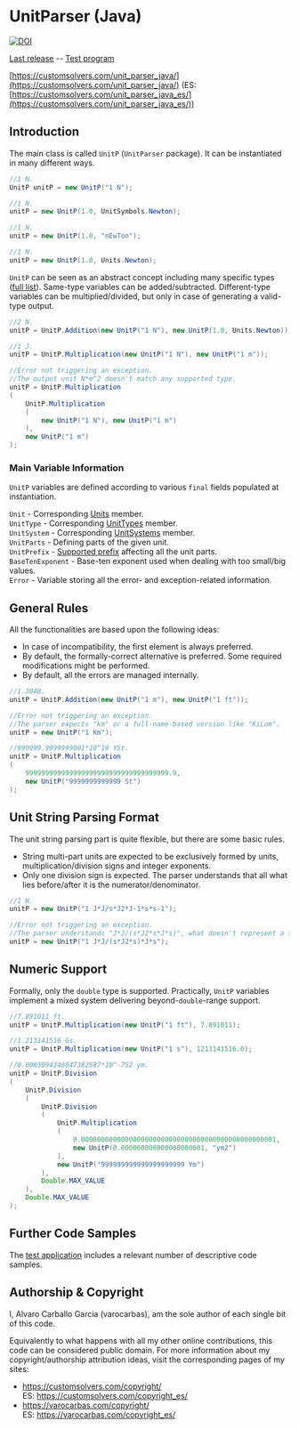 # UnitParser (Java) 

[![DOI](https://zenodo.org/badge/DOI/10.5281/zenodo.1025468.svg)](https://zenodo.org/record/1025468)

[Last release](https://github.com/varocarbas/FlexibleParser_Java/releases/tag/UnitParser_1.0.9.1) -- [Test program](https://github.com/varocarbas/FlexibleParser_Java/blob/master/all_code/Test/src/Parts/UnitParser.java) 

[https://customsolvers.com/unit_parser_java/](https://customsolvers.com/unit_parser_java/) (ES: [https://customsolvers.com/unit_parser_java_es/](https://customsolvers.com/unit_parser_java_es/))

## Introduction
The main class is called ```UnitP``` (```UnitParser``` package). It can be instantiated in many different ways.

```Java
//1 N.
UnitP unitP = new UnitP("1 N"); 

//1 N.
unitP = new UnitP(1.0, UnitSymbols.Newton);

//1 N.
unitP = new UnitP(1.0, "nEwTon");

//1 N.
unitP = new UnitP(1.0, Units.Newton);
```

```UnitP``` can be seen as an abstract concept including many specific types ([full list](https://github.com/varocarbas/FlexibleParser_Java/blob/master/all_code/UnitParser/src_Public/UnitParser/UnitTypes.java)). Same-type variables can be added/subtracted. Different-type variables can be multiplied/divided, but only in case of generating a valid-type output.

```Java
//2 N.
unitP = UnitP.Addition(new UnitP("1 N"), new UnitP(1.0, Units.Newton));

//1 J.
unitP = UnitP.Multiplication(new UnitP("1 N"), new UnitP("1 m"));

//Error not triggering an exception. 
//The output unit N*m^2 doesn't match any supported type.
unitP = UnitP.Multiplication
(
	UnitP.Multiplication
	(
		new UnitP("1 N"), new UnitP("1 m")
	), 
	new UnitP("1 m")
); 
```

### Main Variable Information
```UnitP``` variables are defined according to various ```final``` fields populated at instantiation.

```Unit``` - Corresponding [Units](https://github.com/varocarbas/FlexibleParser_Java/blob/master/all_code/UnitParser/src_Public/UnitParser/Units.java) member.<br>
```UnitType``` - Corresponding [UnitTypes](https://github.com/varocarbas/FlexibleParser_Java/blob/master/all_code/UnitParser/src_Public/UnitParser/UnitTypes.java) member.<br>
```UnitSystem``` - Corresponding [UnitSystems](https://github.com/varocarbas/FlexibleParser_Java/blob/master/all_code/UnitParser/src_Public/UnitParser/UnitSystems.java) member.<br>
```UnitParts``` - Defining parts of the given unit.<br>
```UnitPrefix``` - [Supported prefix](https://github.com/varocarbas/FlexibleParser_Java/blob/master/all_code/UnitParser/src_Public/UnitParser/Prefix.java) affecting all the unit parts.<br>
```BaseTenExponent``` - Base-ten exponent used when dealing with too small/big values.<br>
```Error``` - Variable storing all the error- and exception-related information.

## General Rules

All the functionalities are based upon the following ideas:
- In case of incompatibility, the first element is always preferred.
- By default, the formally-correct alternative is preferred. Some required modifications might be performed.
- By default, all the errors are managed internally.

```Java
//1.3048.
unitP = UnitP.Addition(new UnitP("1 m"), new UnitP("1 ft")); 

//Error not triggering an exception. 
//The parser expects "km" or a full-name-based version like "KiLom".
unitP = new UnitP("1 Km"); 

//999999.9999999001*10^19 YSt.
unitP = UnitP.Multiplication
(
	999999999999999999999999999999999999.9,
	new UnitP("9999999999999 St")
); 
```

## Unit String Parsing Format

The unit string parsing part is quite flexible, but there are some basic rules.
- String multi-part units are expected to be exclusively formed by units, multiplication/division signs and integer exponents.
- Only one division sign is expected. The parser understands that all what lies before/after it is the numerator/denominator.

```Java
//1 W.
unitP = new UnitP("1 J*J/s*J2*J-1*s*s-1");

//Error not triggering an exception. 
//The parser understands "J*J/(s*J2*s*J*s)", what doesn't represent a supported type.
unitP = new UnitP("1 J*J/(s*J2*s)*J*s");
```

## Numeric Support
Formally, only the ```double``` type is supported. Practically, ```UnitP``` variables implement a mixed system delivering beyond-```double```-range support. 

```Java
//7.891011 ft.
unitP = UnitP.Multiplication(new UnitP("1 ft"), 7.891011);

//1.213141516 Gs.
unitP = UnitP.Multiplication(new UnitP("1 s"), 1213141516.0);

//0.0003094346047382587*10^-752 ym.
unitP = UnitP.Division
(
	UnitP.Division
	(
		UnitP.Division
		(
			UnitP.Multiplication
			(
				0.0000000000000000000000000000000000000000000000001,
				new UnitP(0.000000000000000000001, "ym2")
			),
			new UnitP("999999999999999999999 Ym")
		),
		Double.MAX_VALUE
	),
	Double.MAX_VALUE
);
```

## Further Code Samples
The [test application](https://github.com/varocarbas/FlexibleParser_Java/blob/master/all_code/Test/src/Parts/UnitParser.java) includes a relevant number of descriptive code samples. 

## Authorship & Copyright

I, Alvaro Carballo Garcia (varocarbas), am the sole author of each single bit of this code.

Equivalently to what happens with all my other online contributions, this code can be considered public domain. For more information about my copyright/authorship attribution ideas, visit the corresponding pages of my sites:
- https://customsolvers.com/copyright/<br/> 
ES: https://customsolvers.com/copyright_es/
- https://varocarbas.com/copyright/<br/>ES: https://varocarbas.com/copyright_es/
